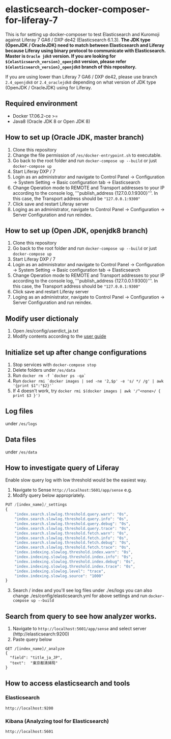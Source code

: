 # elasticsearch-docker-composer-for-liferay-7
This is for setting up docker-composer to test Elasticsearch and Kuromoji against Liferay 7 GA6 / DXP de42 (Elasticsearch 6.1.3). **The JDK type (OpenJDK / OracleJDK) need to match between Elasticsearch and Liferay because Liferay using binary protocol to communicate with Elasticsearch. Master is ```Oracle jdk8``` version. If you are looking for ```${elasticsearch_version}_openjdk8``` version, please refer ```${elasticsearch_version}_openjdk8``` branch of this repository.**

If you are using lower than Liferay 7 GA6 / DXP de42, please use branch ```2.4_openjdk8``` or ```2.4_oraclejdk8``` depending on what version of JDK type (OpenJDK / OracleJDK) using for Liferay.

## Required environment
- Docker 17.06.2-ce >=
- Java8 (Oracle JDK 8 or Open JDK 8)

## How to set up (Oracle JDK, master branch)
1. Clone this repository
2. Change the file permission of ```/es/docker-entrypoint.sh``` to executable.
3. Go back to the root folder and run ```docker-compose up --build``` or just ```docker-compose up```
4. Start Liferay DXP / 7
5. Login as an administrator and navigate to Control Panel -> Configuration -> System Setting -> Basic configuration tab -> Elasticsearch
6. Change Operation mode to REMOTE and Transport addresses to your IP according to the console log, '''publish_address {127.0.0.1:9300}'''. In this case, the Transport address should be ```"127.0.0.1:9300"```
7. Click save and restart Liferay server
8. Loging as an administrator, navigate to Control Panel -> Configuration -> Server Configuration and run reindex.

## How to set up (Open JDK, openjdk8 branch)
1. Clone this repository
2. Go back to the root folder and run ```docker-compose up --build``` or just ```docker-compose up```
3. Start Liferay DXP / 7
4. Login as an administrator and navigate to Control Panel -> Configuration -> System Setting -> Basic configuration tab -> Elasticsearch
5. Change Operation mode to REMOTE and Transport addresses to your IP according to the console log, '''publish_address {127.0.0.1:9300}'''. In this case, the Transport address should be ```"127.0.0.1:9300"```
6. Click save and restart Liferay server
7. Loging as an administrator, navigate to Control Panel -> Configuration -> Server Configuration and run reindex.

## Modify user dictionaly
1. Open /es/config/userdict_ja.txt
2. Modify contents according to the [user guide](https://www.elastic.co/guide/en/elasticsearch/plugins/current/analysis-kuromoji-tokenizer.html)
## Initialize set up after change configurations
1. Stop services with ```docker-compose stop```
2. Delete folders under ```/es/data```
3. Run ```docker rm -f `docker ps -qa` ```
4. Run ```docker rmi `docker images | sed -ne '2,$p' -e 's/ */ /g' | awk '{print $1":"$2}'` ```
5. If 4 doesn't work, try ```docker rmi $(docker images | awk '/^<none>/ { print $3 }') ```

## Log files
under ```/es/logs```

## Data files
under ```/es/data```

## How to investigate query of Liferay
Enable slow query log with low threshold would be the easiest way.
1. Navigate to Sense ```http://localhost:5601/app/sense``` e.g.
2. Modify query below appropriately.

```javascript
PUT /[index_name]/_settings
{
    "index.search.slowlog.threshold.query.warn": "0s",
    "index.search.slowlog.threshold.query.info": "0s",
    "index.search.slowlog.threshold.query.debug": "0s",
    "index.search.slowlog.threshold.query.trace": "0s",
    "index.search.slowlog.threshold.fetch.warn": "0s",
    "index.search.slowlog.threshold.fetch.info": "0s",
    "index.search.slowlog.threshold.fetch.debug": "0s",
    "index.search.slowlog.threshold.fetch.trace": "0s",
    "index.indexing.slowlog.threshold.index.warn": "0s",
    "index.indexing.slowlog.threshold.index.info": "0s",
    "index.indexing.slowlog.threshold.index.debug": "0s",
    "index.indexing.slowlog.threshold.index.trace": "0s",
    "index.indexing.slowlog.level": "trace",
    "index.indexing.slowlog.source": "1000"
}
```
3. Search / index and you'll see log files under ./es/logs
you can also change ./es/config/elasticsearch.yml for above settings and run ```docker-compose up --build```

## Search from query to see how analyzer works.
1. Navigate to ```http://localhost:5601/app/sense``` and select server (http://elasticsearch:9200)
2. Paste query below
```
GET /[index_name]/_analyze
{
  "field": "title_ja_JP",
  "text":  "東京都清掃局"
}
```

## How to access elasticsearch and tools
### Elasticsearch
```http://localhost:9200```

### Kibana (Analyzing tool for Elasticsearch)
```http://localhost:5601```